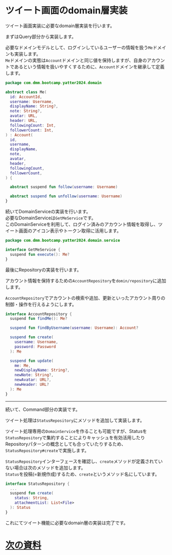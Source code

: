 # ツイート画面のdomain層実装

ツイート画面実装に必要なdomain層実装を行います。  

まずはQuery部分から実装します。  

必要なドメインモデルとして、ログインしているユーザーの情報を扱う`Me`ドメインも実装します。  
`Me`ドメインの実態は`Account`ドメインと同じ値を保持しますが、自身のアカウントであるという情報を扱いやすくするために、`Account`ドメインを継承して定義します。  

```Kotlin
package com.dmm.bootcamp.yatter2024.domain

abstract class Me(
  id: AccountId,
  username: Username,
  displayName: String?,
  note: String?,
  avatar: URL,
  header: URL,
  followingCount: Int,
  followerCount: Int,
) : Account(
  id,
  username,
  displayName,
  note,
  avatar,
  header,
  followingCount,
  followerCount,
) {

  abstract suspend fun follow(username: Username)

  abstract suspend fun unfollow(username: Username)
}

```

続いてDomainServiceの実装を行います。  
必要なDomainServiceは`GetMeService`です。  
このDomainServiceを利用して、ログイン済みのアカウント情報を取得し、ツイート画面のアイコン表示やトークン取得に活用します。  

```Kotlin
package com.dmm.bootcamp.yatter2024.domain.service

interface GetMeService {
  suspend fun execute(): Me?
}
```

最後にRepositoryの実装を行います。  

アカウント情報を保持するための`AccountRepository`を`domin/repository`に追加します。  

`AccountRepository`でアカウントの検索や追加、更新といったアカウント周りの制御・操作を行えるようにします。  

```Kotlin
interface AccountRepository {
  suspend fun findMe(): Me?

  suspend fun findByUsername(username: Username): Account?

  suspend fun create(
    username: Username,
    password: Password
  ): Me

  suspend fun update(
    me: Me,
    newDisplayName: String?,
    newNote: String?,
    newAvatar: URL?,
    newHeader: URL?
  ): Me
}
```

---

続いて、Command部分の実装です。  

ツイート処理は`StatusRepository`にメソッドを追加して実装します。  

ツイート処理専用の`DomainService`を作ることも可能ですが、Statusを`StatusRepository`で集約することによりキャッシュを有効活用したりRepositoryパターンの概念としても合っていたりするため、`StatusRepository#create`で実施します。  

`StatusRepository`インターフェースを確認し、`create`メソッドが定義されていない場合は次のメソッドを追加します。  
`Status`を投稿(=新規作成)するため、`create`というメソッド名にしています。  

```Kotlin
interface StatusRepository {
  ...
  suspend fun create(
    status: String,
    attachmentList: List<File>
  ): Status
}
```

これにてツイート機能に必要なdomain層の実装は完了です。  

# [次の資料](./2_infra層実装.md)